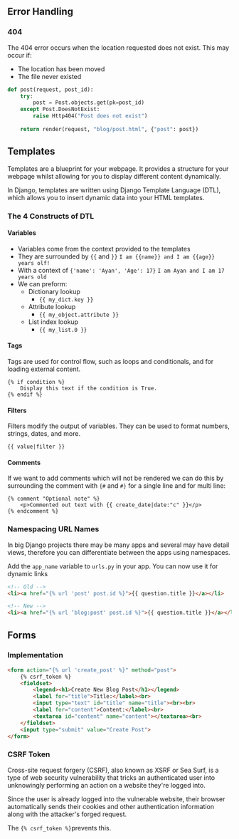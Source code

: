 ## Error Handling
### 404
The 404 error occurs when the location requested does not exist.
This may occur if:
- The location has been moved
- The file never existed
```python
def post(request, post_id):
	try:
		post = Post.objects.get(pk=post_id)
	except Post.DoesNotExist:
		raise Http404("Post does not exist")
		
	return render(request, "blog/post.html", {"post": post})
```
## Templates
Templates are a blueprint for your webpage. It provides a structure for your webpage whilst allowing for you to display different content dynamically.

In Django, templates are written using Django Template Language (DTL), which allows you to insert dynamic data into your HTML templates.
### The 4 Constructs of DTL
#### Variables
- Variables come from the context provided to the templates
- They are surrounded by `{{` and `}}`
	`I am {{name}} and I am {{age}} years olf!`
- With a context of `{'name': 'Ayan', 'Age': 17}`
	`I am Ayan and I am 17 years old`
- We can preform:
	- Dictionary lookup
		- `{{ my_dict.key }}`
	- Attribute lookup
		- `{{ my_object.attribute }}`
	- List index lookup 
		- `{{ my_list.0 }}`
#### Tags
Tags are used for control flow, such as loops and conditionals, and for loading external content.
```
{% if condition %}
    Display this text if the condition is True.
{% endif %}
```
#### Filters
Filters modify the output of variables. They can be used to format numbers, strings, dates, and more.
```
{{ value|filter }}
```
#### Comments
If we want to add comments which will not be rendered we can do this by surrounding the comment with `{#` and `#}` for a single line and for multi line:
```
{% comment "Optional note" %}
	<p>Commented out text with {{ create_date|date:"c" }}</p>
{% endcomment %}
```
### Namespacing URL Names
In big Django projects there may be many apps and several may have detail views, therefore you can differentiate between the apps using namespaces.

Add the `app_name` variable to `urls.py` in your app. You can now use it for dynamic links
```html
<!-- Old -->
<li><a href="{% url 'post' post.id %}">{{ question.title }}</a></li>

<!-- New -->
<li><a href="{% url ‘blog:post' post.id %}">{{ question.title }}</a></li>
```
## Forms
### Implementation
```html
<form action="{% url 'create_post' %}" method="post">
    {% csrf_token %}
    <fieldset>
        <legend><h1>Create New Blog Post</h1></legend>
        <label for="title">Title:</label><br>
        <input type="text" id="title" name="title"><br><br>
        <label for="content">Content:</label><br>
        <textarea id="content" name="content"></textarea><br>
    </fieldset>
    <input type="submit" value="Create Post">
</form>
```
### CSRF Token
Cross-site request forgery (CSRF), also known as XSRF or Sea Surf, is a type of web security vulnerability that tricks an authenticated user into unknowingly performing an action on a website they're logged into.

Since the user is already logged into the vulnerable website, their browser automatically sends their cookies and other authentication information along with the attacker's forged request.

The `{% csrf_token %}`prevents this.
